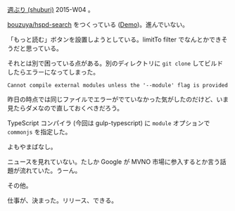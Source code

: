 [週ぶり (shuburi)][shuburi] 2015-W04 。

[bouzuya/hspd-search][] をつくっている ([Demo][hspd-search])。進んでいない。

「もっと読む」ボタンを設置しようとしている。limitTo filter でなんとかできそうだと思っている。

それとは別で困っている点がある。別のディレクトリに `git clone` してビルドしたらエラーになってしまった。

`Cannot compile external modules unless the '--module' flag is provided`

昨日の時点では同じファイルでエラーがでていなかった気がしたのだけど、いま見たらダメなので直しておくべきだろう。

TypeScript コンパイラ (今回は gulp-typescript) に `module` オプションで `commonjs` を指定した。

よもやまばなし。

ニュースを見れていない。たしか Google が MVNO 市場に参入するとか言う話題が流れていた。うーん。

その他。

仕事が、決まった。リリース、できる。


[shuburi]: http://shuburi.org
[bouzuya/hspd-search]: https://github.com/bouzuya/hspd-search
[hspd-search]: https://hspd-search.herokuapp.com/
